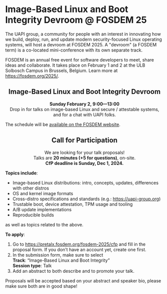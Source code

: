 # Image-Based Linux and Boot Integrity Devroom @ FOSDEM 25
The UAPI group, a community for people with an interest in innovating how we build, deploy, run, and update modern security-focused Linux operating systems, will host a devroom at FOSDEM 2025.
A "devroom" (a FOSDEM term) is a co-located mini-conference with its own separate track.

FOSDEM is an annual free event for software developers to meet, share ideas and collaborate.
It takes place on February 1 and 2 at the ULB Solbosch Campus in Brussels, Belgium.
Learn more at https://fosdem.org/2025/.

<div align="center">
<h2>Image-Based Linux and Boot Integrity Devroom</h2>
<b>Sunday February 2, 9:00—13:00</b><br />
Drop in for talks on image-based Linux and secure / attestable systems,<br />
and for a chat with UAPI folks.
</div>

The schedule will be [available on the FOSDEM website](https://fosdem.org/2025/schedule/track/image-based-linux/).

<div align="center">
<h2>Call for Participation</h2>
We are looking for your talk proposals!<br />
Talks are <b>20 minutes (+5 for questions)</b>, on-site.<br />
<b>CfP deadline is Sunday, Dec 1, 2024.</b>
</div>

**Topics include**:
- Image-based Linux distributions: intro, concepts, updates, differences with other distros
- OS and kernel image formats
- Cross-distro specifications and standards (e.g.: https://uapi-group.org)
- Trustable boot, device attestation, TPM usage and tooling
- A/B update implementations
- Reproducible builds

as well as topics related to the above.

**To apply**:
1. Go to https://pretalx.fosdem.org/fosdem-2025/cfp and fill in the proposal form.
   If you don’t have an account yet, create one first.
2. In the submission form, make sure to select<br />
   **Track**: “Image-Based Linux and Boot Integrity”<br />
   **Session type**: Talk<br />
3. Add an abstract to both describe and to promote your talk.

Proposals will be accepted based on your abstract and speaker bio, please make sure both are in good shape!
